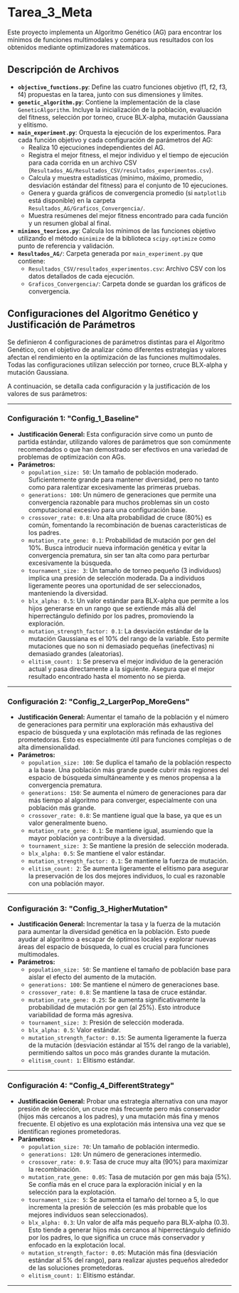 # Tarea_3_Meta

Este proyecto implementa un Algoritmo Genético (AG) para encontrar los mínimos de funciones multimodales y compara sus resultados con los obtenidos mediante optimizadores matemáticos.

## Descripción de Archivos

* **`objective_functions.py`**: Define las cuatro funciones objetivo (f1, f2, f3, f4) propuestas en la tarea, junto con sus dimensiones y límites.
* **`genetic_algorithm.py`**: Contiene la implementación de la clase `GeneticAlgorithm`. Incluye la inicialización de la población, evaluación del fitness, selección por torneo, cruce BLX-alpha, mutación Gaussiana y elitismo.
* **`main_experiment.py`**: Orquesta la ejecución de los experimentos. Para cada función objetivo y cada configuración de parámetros del AG:
    * Realiza 10 ejecuciones independientes del AG.
    * Registra el mejor fitness, el mejor individuo y el tiempo de ejecución para cada corrida en un archivo CSV (`Resultados_AG/Resultados_CSV/resultados_experimentos.csv`).
    * Calcula y muestra estadísticas (mínimo, máximo, promedio, desviación estándar del fitness) para el conjunto de 10 ejecuciones.
    * Genera y guarda gráficos de convergencia promedio (si `matplotlib` está disponible) en la carpeta `Resultados_AG/Graficos_Convergencia/`.
    * Muestra resúmenes del mejor fitness encontrado para cada función y un resumen global al final.
* **`minimos_teoricos.py`**: Calcula los mínimos de las funciones objetivo utilizando el método `minimize` de la biblioteca `scipy.optimize` como punto de referencia y validación.
* **`Resultados_AG/`**: Carpeta generada por `main_experiment.py` que contiene:
    * `Resultados_CSV/resultados_experimentos.csv`: Archivo CSV con los datos detallados de cada ejecución.
    * `Graficos_Convergencia/`: Carpeta donde se guardan los gráficos de convergencia.

## Configuraciones del Algoritmo Genético y Justificación de Parámetros

Se definieron 4 configuraciones de parámetros distintas para el Algoritmo Genético, con el objetivo de analizar cómo diferentes estrategias y valores afectan el rendimiento en la optimización de las funciones multimodales. Todas las configuraciones utilizan selección por torneo, cruce BLX-alpha y mutación Gaussiana.

A continuación, se detalla cada configuración y la justificación de los valores de sus parámetros:

---

### Configuración 1: "Config_1_Baseline"

* **Justificación General:** Esta configuración sirve como un punto de partida estándar, utilizando valores de parámetros que son comúnmente recomendados o que han demostrado ser efectivos en una variedad de problemas de optimización con AGs.
* **Parámetros:**
    * `population_size: 50`: Un tamaño de población moderado. Suficientemente grande para mantener diversidad, pero no tanto como para ralentizar excesivamente las primeras pruebas.
    * `generations: 100`: Un número de generaciones que permite una convergencia razonable para muchos problemas sin un costo computacional excesivo para una configuración base.
    * `crossover_rate: 0.8`: Una alta probabilidad de cruce (80%) es común, fomentando la recombinación de buenas características de los padres.
    * `mutation_rate_gene: 0.1`: Probabilidad de mutación por gen del 10%. Busca introducir nueva información genética y evitar la convergencia prematura, sin ser tan alta como para perturbar excesivamente la búsqueda.
    * `tournament_size: 3`: Un tamaño de torneo pequeño (3 individuos) implica una presión de selección moderada. Da a individuos ligeramente peores una oportunidad de ser seleccionados, manteniendo la diversidad.
    * `blx_alpha: 0.5`: Un valor estándar para BLX-alpha que permite a los hijos generarse en un rango que se extiende más allá del hiperrectángulo definido por los padres, promoviendo la exploración.
    * `mutation_strength_factor: 0.1`: La desviación estándar de la mutación Gaussiana es el 10% del rango de la variable. Esto permite mutaciones que no son ni demasiado pequeñas (inefectivas) ni demasiado grandes (aleatorias).
    * `elitism_count: 1`: Se preserva el mejor individuo de la generación actual y pasa directamente a la siguiente. Asegura que el mejor resultado encontrado hasta el momento no se pierda.

---

### Configuración 2: "Config_2_LargerPop_MoreGens"

* **Justificación General:** Aumentar el tamaño de la población y el número de generaciones para permitir una exploración más exhaustiva del espacio de búsqueda y una explotación más refinada de las regiones prometedoras. Esto es especialmente útil para funciones complejas o de alta dimensionalidad.
* **Parámetros:**
    * `population_size: 100`: Se duplica el tamaño de la población respecto a la base. Una población más grande puede cubrir más regiones del espacio de búsqueda simultáneamente y es menos propensa a la convergencia prematura.
    * `generations: 150`: Se aumenta el número de generaciones para dar más tiempo al algoritmo para converger, especialmente con una población más grande.
    * `crossover_rate: 0.8`: Se mantiene igual que la base, ya que es un valor generalmente bueno.
    * `mutation_rate_gene: 0.1`: Se mantiene igual, asumiendo que la mayor población ya contribuye a la diversidad.
    * `tournament_size: 3`: Se mantiene la presión de selección moderada.
    * `blx_alpha: 0.5`: Se mantiene el valor estándar.
    * `mutation_strength_factor: 0.1`: Se mantiene la fuerza de mutación.
    * `elitism_count: 2`: Se aumenta ligeramente el elitismo para asegurar la preservación de los dos mejores individuos, lo cual es razonable con una población mayor.

---

### Configuración 3: "Config_3_HigherMutation"

* **Justificación General:** Incrementar la tasa y la fuerza de la mutación para aumentar la diversidad genética en la población. Esto puede ayudar al algoritmo a escapar de óptimos locales y explorar nuevas áreas del espacio de búsqueda, lo cual es crucial para funciones multimodales.
* **Parámetros:**
    * `population_size: 50`: Se mantiene el tamaño de población base para aislar el efecto del aumento de la mutación.
    * `generations: 100`: Se mantiene el número de generaciones base.
    * `crossover_rate: 0.8`: Se mantiene la tasa de cruce estándar.
    * `mutation_rate_gene: 0.25`: Se aumenta significativamente la probabilidad de mutación por gen (al 25%). Esto introduce variabilidad de forma más agresiva.
    * `tournament_size: 3`: Presión de selección moderada.
    * `blx_alpha: 0.5`: Valor estándar.
    * `mutation_strength_factor: 0.15`: Se aumenta ligeramente la fuerza de la mutación (desviación estándar al 15% del rango de la variable), permitiendo saltos un poco más grandes durante la mutación.
    * `elitism_count: 1`: Elitismo estándar.

---

### Configuración 4: "Config_4_DifferentStrategy"

* **Justificación General:** Probar una estrategia alternativa con una mayor presión de selección, un cruce más frecuente pero más conservador (hijos más cercanos a los padres), y una mutación más fina y menos frecuente. El objetivo es una explotación más intensiva una vez que se identifican regiones prometedoras.
* **Parámetros:**
    * `population_size: 70`: Un tamaño de población intermedio.
    * `generations: 120`: Un número de generaciones intermedio.
    * `crossover_rate: 0.9`: Tasa de cruce muy alta (90%) para maximizar la recombinación.
    * `mutation_rate_gene: 0.05`: Tasa de mutación por gen más baja (5%). Se confía más en el cruce para la exploración inicial y en la selección para la explotación.
    * `tournament_size: 5`: Se aumenta el tamaño del torneo a 5, lo que incrementa la presión de selección (es más probable que los mejores individuos sean seleccionados).
    * `blx_alpha: 0.3`: Un valor de alfa más pequeño para BLX-alpha (0.3). Esto tiende a generar hijos más cercanos al hiperrectángulo definido por los padres, lo que significa un cruce más conservador y enfocado en la explotación local.
    * `mutation_strength_factor: 0.05`: Mutación más fina (desviación estándar al 5% del rango), para realizar ajustes pequeños alrededor de las soluciones prometedoras.
    * `elitism_count: 1`: Elitismo estándar.

---
